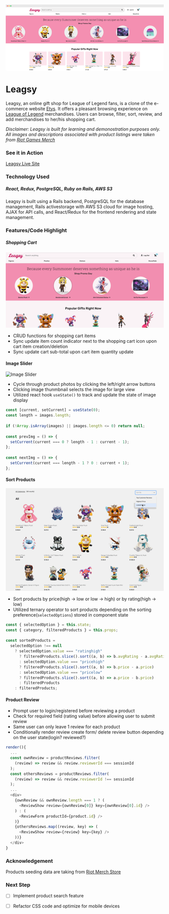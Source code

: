 ![Banner](/app/assets/README/banner.png)
# Leagsy
Leagsy, an online gift shop for League of Legend fans, is a clone of the e-commerce website [Etys](https://www.etsy.com). It offers a pleasant browsing experience on [League of Legend](https://merch.riotgames.com/en-us/) merchandises. Users can browse, filter, sort, review, and add merchandises to her/his shopping cart.

*Disclaimer: Leagsy is built for learning and demonostration purposes only. All images and descriptions associated with product listings were taken from [Riot Games Merch](https://merch.riotgames.com/en-us/)*

### See it in Action
[Leagsy Live Site](http://leagsy.herokuapp.com)

### Technology Used
##### React, Redux, PostgreSQL, Ruby on Rails, AWS S3
Leagsy is built using a Rails backend, PostgreSQL for the database management, Rails activestorage with AWS S3 cloud for image hosting, AJAX for API calls, and React/Redux for the frontend rendering and state management.

### Features/Code Highlight

##### Shopping Cart
![Cart Crud](/app/assets/README/cart_demo.gif)

- CRUD functions for shopping cart items
- Sync update item count indicator next to the shopping cart icon upon cart item creation/deletion
- Sync update cart sub-total upon cart item quantity update

#### Image Slider
![Image Slider](/app/assets/README/slider_demo.gif)
- Cycle through product photos by clicking the left/right arrow buttons
- Clicking image thunmbnail selects the image for large view
- Utilized react hook `useState()` to track and update the state of image display

```js
const [current, setCurrent] = useState(0);
const length = images.length;

if (!Array.isArray(images) || images.length <= 0) return null;

const prevImg = () => {
  setCurrent(current === 0 ? length - 1 : current - 1);
};

const nextImg = () => {
  setCurrent(current === length - 1 ? 0 : current + 1);
};
```

#### Sort Products
![Product Sort](/app/assets/README/sort_demo.gif)
- Sort products by price(high -> low or low -> high) or by rating(high -> low)
- Utilized ternary operator to sort products depending on the sorting preference(`selectedOptions`) stored in component state

```js
const { selectedOption } = this.state;
const { category, filteredProducts } = this.props;

const sortedProducts =
  selectedOption !== null
    ? selectedOption.value === "ratinghigh"
      ? filteredProducts.slice().sort((a, b) => b.avgRating - a.avgRating)
      : selectedOption.value === "pricehigh"
      ? filteredProducts.slice().sort((a, b) => b.price - a.price)
      : selectedOption.value === "pricelow"
      ? filteredProducts.slice().sort((a, b) => a.price - b.price)
      : filteredProducts
    : filteredProducts;
```

#### Product Review
- Prompt user to login/registered before reviewing a product
- Check for required field (rating value) before allowing user to submit review
- Same user can only leave 1 review for each product
- Conditionally render review create form/ delete review button depending on the user state(login? reviewed?)

```js
render(){
  ...
  const ownReview = productReviews.filter(
    (review) => review && review.reviewerId === sessionId
  );
  const othersReviews = productReviews.filter(
    (review) => review && review.reviewerId !== sessionId
  );
  ...
  <div>
    {ownReview && ownReview.length === 1 ? (
      <ReviewShow review={ownReview[0]} key={ownReview[0].id} />
    ) : (
      <ReviewForm productId={product.id} />
    )}
    {othersReviews.map((review, key) => (
      <ReviewShow review={review} key={key} />
    ))}
  </div>
}
```

### Acknowledgement
Products seeding data are taking from [Riot Merch Store](https://merch.riotgames.com/en-us/)

### Next Step
- [ ] Implement product search feature
- [ ] Refactor CSS code and optimize for mobile devices




